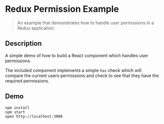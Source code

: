 Redux Permission Example
=====================

> An example that demonstrates how to handle user permissions in a Redux application.

## Description

A simple demo of how to build a React component which handles user permissions.

The included component implements a simple `has` check which will compare the current users permissions and check to see that they have the required permissions.

## Demo

```
npm install
npm start
open http://localhost:3000
```
